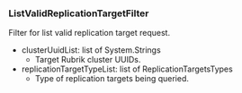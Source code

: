 ### ListValidReplicationTargetFilter
Filter for list valid replication target request.

- clusterUuidList: list of System.Strings
  - Target Rubrik cluster UUIDs.
- replicationTargetTypeList: list of ReplicationTargetsTypes
  - Type of replication targets being queried.
